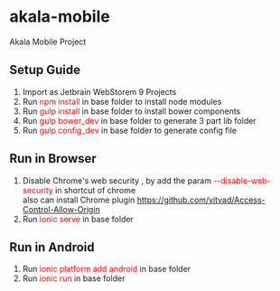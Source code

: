 # akala-mobile
Akala Mobile Project

## Setup Guide
1. Import as Jetbrain WebStorem 9 Projects
2. Run <font style='color:red'>npm install</font> in base folder to install node modules
3. Run <font style='color:red'>gulp install</font> in base folder to install bower components
4. Run <font style='color:red'>gulp bower_dev</font> in base folder to generate 3 part lib folder
4. Run <font style='color:red'>gulp config_dev</font> in base folder to generate config file

## Run in Browser
1. Disable Chrome's web security , by add the param <font style='color:red'>--disable-web-security</font> in shortcut of chrome<br>
also can install Chrome plugin https://github.com/vitvad/Access-Control-Allow-Origin
2. Run <font style='color:red'>ionic serve</font> in base folder

## Run in Android
1. Run <font style='color:red'>ionic platform add android</font> in base folder
1. Run <font style='color:red'>ionic run</font> in base folder